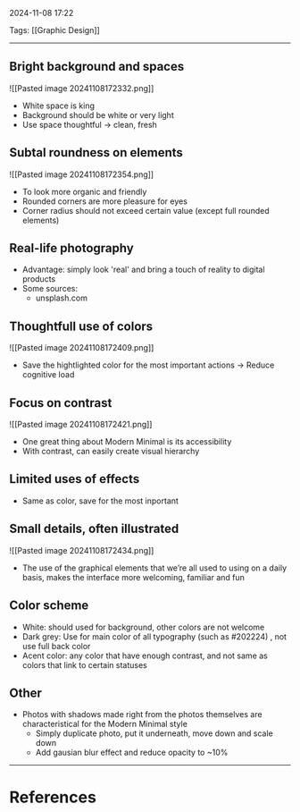 2024-11-08 17:22

Tags: [[Graphic Design]] 

---

## Bright background and spaces
![[Pasted image 20241108172332.png]]
- White space is king
- Background should be white or very light
- Use space thoughtful -> clean, fresh
## Subtal roundness on elements
![[Pasted image 20241108172354.png]]
- To look more organic and friendly
- Rounded corners are more pleasure for eyes
- Corner radius should not exceed certain value (except full rounded elements)
## Real-life photography
- Advantage: simply look 'real' and bring a touch of reality to digital products
- Some sources:
	- unsplash.com
## Thoughtfull use of colors
![[Pasted image 20241108172409.png]]
- Save the hightlighted color for the most important actions
-> Reduce cognitive load
## Focus on contrast
![[Pasted image 20241108172421.png]]
- One great thing about Modern Minimal is its accessibility
- With contrast, can easily create visual hierarchy
## Limited uses of effects
- Same as color, save for the most inportant
## Small details, often illustrated
![[Pasted image 20241108172434.png]]
- The use of the graphical elements that we’re all used to using on a daily basis, makes the interface more welcoming, familiar and fun

## Color scheme
- White: should used for background, other colors are not welcome
- Dark grey: Use for main color of all typography (such as #202224) , not use full back color
- Acent color: any color that have enough contrast, and not same as colors that link to certain statuses
## Other
- Photos with shadows made right from the photos themselves are characteristical for the Modern Minimal style
	- Simply duplicate photo, put it underneath, move down and scale down
	- Add gausian blur effect and reduce opacity to ~10%


---
# References